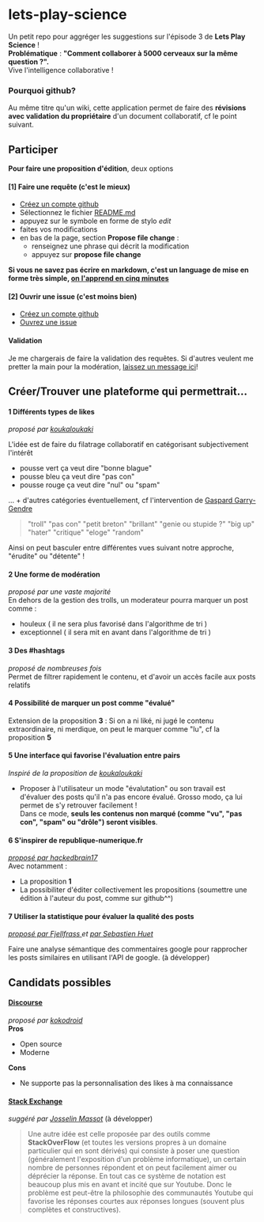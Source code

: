# lets-play-science

Un petit repo pour aggréger les suggestions sur l'épisode 3 de **Lets Play Science** !  
**Problématique** :  **"Comment collaborer à 5000 cerveaux sur la même question ?".**  
Vive l'intelligence collaborative !  

### Pourquoi github?
Au même titre qu'un wiki, cette application permet de faire des **révisions avec validation du propriétaire** d'un document collaboratif, cf le point suivant.  


## Participer
**Pour faire une proposition d'édition**, deux options 
#### [1] Faire une requête (c'est le mieux)

- [Créez un compte github](https://github.com/join)
- Sélectionnez le fichier [README.md](README.md)
- appuyez sur le symbole en forme de stylo *edit*
- faites vos modifications 
- en bas de la page, section **Propose file change** :
  - renseignez une phrase qui décrit la modification
  - appuyez sur **propose file change**

**Si vous ne savez pas écrire en markdown, c'est un language de mise en forme très simple, [on l'apprend en cinq minutes](http://www.remarq.io/articles/five-minutes-to-markdown-mastery/)**  

#### [2] Ouvrir une issue (c'est moins bien)
- [Créez un compte github](https://github.com/join)
- [Ouvrez une issue](https://github.com/sveinburne/lets-play-science/issues)

#### Validation
Je me chargerais de faire la validation des requêtes. Si d'autres veulent me pretter la main pour la modération, [laissez un message ici](https://github.com/sveinburne/lets-play-science/issues/1)! 

## Créer/Trouver une plateforme qui permettrait... 
#### **1** Différents types de likes
*proposé par  [koukaloukaki](https://www.youtube.com/user/koukaloukaki)*  

L'idée est de faire du filatrage collaboratif en catégorisant subjectivement l'intérêt 

- pousse vert ça veut dire "bonne blague"
- pousse bleu ça veut dire "pas con"
- pousse rouge ça veut dire "nul" ou "spam"

... + d'autres catégories éventuellement, cf l'intervention de [Gaspard Garry-Gendre](https://www.youtube.com/channel/UCYEMyvlHvpJcYypXJZzF9zA) 
> "troll" "pas con" "petit breton" "brillant" "genie ou stupide ?" "big up" "hater" "critique" "eloge" "random"

Ainsi on peut basculer entre différentes vues suivant notre approche, "érudite" ou "détente" !

#### **2** Une forme de modération 
*proposé par une vaste majorité*  
En dehors de la gestion des trolls, un moderateur pourra marquer un post comme :
- houleux ( il ne sera plus favorisé dans l'algorithme de tri ) 
- exceptionnel ( il sera mit en avant dans l'algorithme de tri ) 

#### **3** Des #hashtags 
*proposé de nombreuses fois*  
Permet de filtrer rapidement le contenu, et d'avoir un accès facile aux posts relatifs

#### **4** Possibilité de marquer un post comme "évalué"
Extension de la proposition **3** : 
Si on a ni liké, ni jugé le contenu extraordinaire, ni merdique, on peut le marquer comme "lu", cf la proposition **5**

#### **5** Une interface qui favorise l'évaluation entre pairs
*Inspiré de la proposition de [koukaloukaki](https://www.youtube.com/user/koukaloukaki)*  
- Proposer à l'utilisateur un mode "évalutation" ou son travail est d'évaluer des posts qu'il n'a pas encore évalué. Grosso modo, ça lui permet de s'y retrouver facilement !  
Dans ce mode, **seuls les contenus non marqué (comme "vu", "pas con", "spam" ou "drôle") seront visibles**.  

#### **6** S'inspirer de republique-numerique.fr 
*[proposé par hackedbrain17](https://www.youtube.com/user/hackedbrain17)*  
Avec notamment : 
- La proposition **1**
- La possibiliter d'éditer collectivement les propositions (soumettre une édition à l'auteur du post, comme sur github^^)

#### **7** Utiliser la statistique pour évaluer la qualité des posts 
*[proposé par Fjellfrass ](https://www.youtube.com/user/Fjellfrass) et [par Sebastien Huet](https://www.youtube.com/user/huetse)*  

Faire une analyse sémantique des commentaires google pour rapprocher les posts similaires en utilisant l'API de google. 
(à développer)

## Candidats possibles 
#### [Discourse](https://www.discourse.org/) 
*proposé par [kokodroid](https://www.youtube.com/user/kokodroid)*  
**Pros**
- Open source
- Moderne

**Cons**
- Ne supporte pas la personnalisation des likes à ma connaissance
 
#### [Stack Exchange](http://stackexchange.com/)

*suggéré par [Josselin Massot](https://www.youtube.com/user/Dlul)*
(à développer)

> Une autre idée est celle proposée par des outils comme **StackOverFlow** (et toutes les versions propres à un domaine particulier qui en sont dérivés) qui consiste à poser une question (généralement l'exposition d'un problème informatique), un certain nombre de personnes répondent et on peut facilement aimer ou déprécier la réponse. En tout cas ce système de notation est beaucoup plus mis en avant et incité que sur Youtube. Donc le problème est peut-être la philosophie des communautés Youtube qui favorise les réponses courtes aux réponses longues (souvent plus complètes et constructives).

